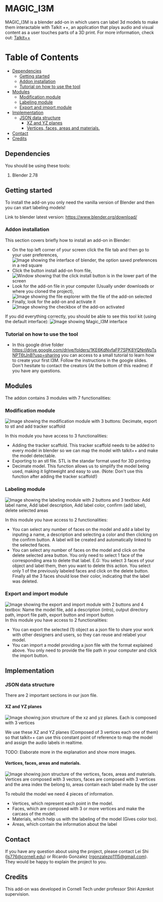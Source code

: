 # MAGIC_I3M
MAGIC_I3M is a blender add-on in which users can label 3d models to make them interactable with Talkit ++, an application that plays audio and visual content as a user touches parts of a 3D print. For more information, check out: [Talkit++](https://github.com/saltfishzzh/Talkit)

Table of Contents
=================
* [Dependencies](#dependencies)
    * [Getting started](#getting-started)
    * [Addon installation](#addon-installation)
    * [Tutorial on how to use the tool](#tutorial-on-how-to-use-the-tool)
* [Modules](#modules)
    * [Modification module](#modification-module)
    * [Labeling module](#labeling-module)
    * [Export and import module](#export-and-import-module)
* [Implementation](#implementation)
    * [JSON data structure](#json-data-structure)
         * [XZ and YZ planes](#xz-and-yz-planes)
         * [Vertices, faces, areas and materials.](#vertices-faces-areas-and-materials)
* [Contact](#contact)
* [Credits](#credits)

## Dependencies

You should be using these tools:

1. Blender 2.78

## Getting started
To install the add-on you only need the vanilla version of Blender and then you can start labeling models!

Link to blender latest version: https://www.blender.org/download/

### Addon installation
This section covers briefly how to install an add-on in Blender:

- On the top left corner of your screen click the file tab and then go to your user preferences, 
![Image showing the interface of blender, the option saved preferences in a red square](demo/Accesstopref.png)
- Click the button install add-on from file, 
![Window showing that the click install button is in the lower part of the screen](demo/Clickinstall.png)
- Look for the add-on file in your computer (Usually under downloads or where you cloned the project), 
![Image showing the file explorer with the file of the add-on selected](demo/finditfolder.png)
- Finally, look for the add-on and activate it 
![Image showing the checkbox of the add-on activated](demo/Finditandactivateit.png)

If you did everything correctly, you should be able to see this tool kit (using the default interface):
![Image showing Magic_I3M interface](demo/magic.png)

### Tutorial on how to use the tool
- In this google drive folder https://drive.google.com/drive/folders/1KE6KdNvfaFP7SPK8YQNnWqTsNPT6tJnB?usp=sharing you can access to a small tutorial to learn how to create your first I3M. Follow the instructions in the google slides. Don't hesitate to contact the creators (At the bottom of this readme) if you have any questions.

## Modules

The addon contains 3 modules with 7 functionalities:

### Modification module
![Image showing the modification module with 3 buttons: Decimate, export to stl and add tracker scaffold](demo/modification.png)

In this module you have access to 3 functionalities:
- Adding the tracker scaffold. This tracker scaffold needs to be added to every model in blender so we can map the model with talkit++ and make the model detectable.
- Exporting to an stl file. STL is the standar format used for 3D printing
- Decimate model. This function allows us to simplify the model being used, making it lightweight and easy to use. (Note: Don't use this function after adding the tracker scaffold!)

### Labeling module
![Image showing the labeling module with 2 buttons and 3 textbox: Add label name, Add label description, Add label color, confirm (add label), delete selected areas](demo/labeling.png)

In this module you have access to 2 functionalities:
- You can select any number of faces on the model and add a label by inputing a name, a description and selecting a color and then clicking on the confirm button. A label will be created and automatically linked to the selected faces.
- You can select any number of faces on the model and click on the delete selected area button. You only need to select 1 face of the corresponding area to delete that label. E.G: You select 3 faces of your object and label them, then you want to delete this action. You select only 1 of the previously labeled faces and click on the delete button. Finally all the 3 faces should lose their color, indicating that the label was deleted.

### Export and import module
![Image showing the export and import module with 2 buttons and 4 textbox: Name the model file, add a description (intro), output directory path, import file path, export button and import button](demo/exportimport.png)
In this module you have access to 2 functionalities:
- You can export the selected (1) object as a json file to share your work with other designers and users, so they can reuse and relabel your model.
- You can import a model providing a json file with the format explained above. You only need to provide the file path in your computer and click the import button.

## Implementation
### JSON data structure
There are 2 important sections in our json file.
#### XZ and YZ planes
![Image showing json structure of the xz and yz planes. Each is composed with 3 vertices](demo/xzyz.png)

We use these XZ and YZ planes (Composed of 3 vertices each one of them) so that talkit++ can use this constant point of reference to map the model and assign the audio labels in realtime.

TODO: Elaborate more in the explanation and show more images.
#### Vertices, faces, areas and materials.
![Image showing json structure of the vertices, faces, areas and materials. Vertices are composed with 3 vectors, faces are composed with 3 vertices and the area index the belong to, areas contain each label made by the user](demo/rebuildmodel.png)

To rebuild the model we need 4 pieces of information. 
- Vertices, which represent each point in the model. 
- Faces, which are composed with 3 or more vertices and make the carcass of the model. 
- Materials, which help us with the labeling of the model (Gives color too). 
- Areas, which contain the information about the label

## Contact

If you have any question about using the project, please contact Lei Shi (ls776@cornell.edu) or Ricardo Gonzalez (rgonzalezp1115@gmail.com). They would be happy to explain the project to you.	

## Credits
This add-on was developed in Cornell Tech under professor Shiri Azenkot supervision.
